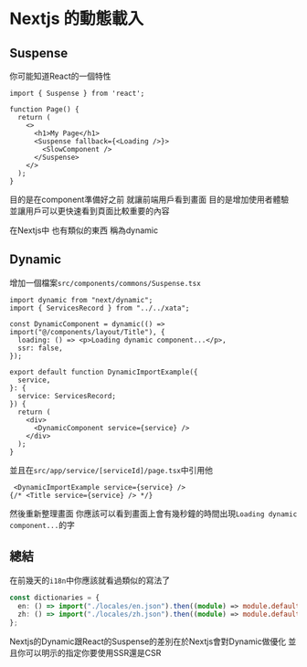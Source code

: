 # Nextjs 的動態載入

## Suspense

你可能知道React的一個特性

```tsx
import { Suspense } from 'react';

function Page() {
  return (
    <>
      <h1>My Page</h1>
      <Suspense fallback={<Loading />}>
        <SlowComponent />
      </Suspense>
    </>
  );
}
```

目的是在component準備好之前 就讓前端用戶看到畫面
目的是增加使用者體驗 並讓用戶可以更快速看到頁面比較重要的內容

在Nextjs中 也有類似的東西 稱為dynamic

## Dynamic

增加一個檔案`src/components/commons/Suspense.tsx`

```tsx
import dynamic from "next/dynamic";
import { ServicesRecord } from "../../xata";

const DynamicComponent = dynamic(() => import("@/components/layout/Title"), {
  loading: () => <p>Loading dynamic component...</p>,
  ssr: false,
});

export default function DynamicImportExample({
  service,
}: {
  service: ServicesRecord;
}) {
  return (
    <div>
      <DynamicComponent service={service} />
    </div>
  );
}

```

並且在`src/app/service/[serviceId]/page.tsx`中引用他

```tsx
 <DynamicImportExample service={service} />
{/* <Title service={service} /> */}
```

然後重新整理畫面
你應該可以看到畫面上會有幾秒鐘的時間出現`Loading dynamic component...`的字

## 總結

在前幾天的`i18n`中你應該就看過類似的寫法了

```ts
const dictionaries = {
  en: () => import("./locales/en.json").then((module) => module.default),
  zh: () => import("./locales/zh.json").then((module) => module.default),
};
```

Nextjs的Dynamic跟React的Suspense的差別在於Nextjs會對Dynamic做優化
並且你可以明示的指定你要使用SSR還是CSR




